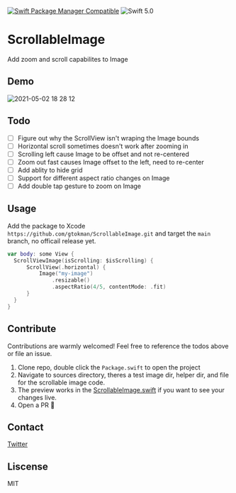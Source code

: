 [![Swift Package Manager Compatible](https://img.shields.io/badge/spm-compatible-brightgreen.svg)](https://swift.org/package-manager)
![Swift 5.0](https://img.shields.io/badge/Swift-5.0-orange.svg)

# ScrollableImage

Add zoom and scroll capabilites to Image

## Demo

![2021-05-02 18 28 12](https://user-images.githubusercontent.com/12258850/116829897-9d630380-ab74-11eb-9dbe-fd2fd22a858e.gif)

## Todo

- [ ] Figure out why the ScrollView isn't wraping the Image bounds
- [ ] Horizontal scroll sometimes doesn't work after zooming in
- [ ] Scrolling left cause Image to be offset and not re-centered
- [ ] Zoom out fast causes Image offset to the left, need to re-center
- [ ] Add ablity to hide grid
- [ ] Support for different aspect ratio changes on Image
- [ ] Add double tap gesture to zoom on Image

## Usage 

Add the package to Xcode `https://github.com/gtokman/ScrollableImage.git` and target the `main` branch, no officail release yet.


```swift
var body: some View {
  ScrollViewImage(isScrolling: $isScrolling) {
      ScrollView(.horizontal) {
          Image("my-image")
              .resizable()
              .aspectRatio(4/5, contentMode: .fit)
      }
  }
}
```

## Contribute 

Contributions are warmly welcomed! Feel free to reference the todos above or file an issue.

1. Clone repo, double click the `Package.swift` to open the project
2. Navigate to sources directory, theres a test image dir, helper dir, and file for the scrollable image code.
3. The preview works in the [ScrollableImage.swift](Sources/ScrollableImage/ScrollableImage.swift) if you want to see your changes live.
5. Open a PR 🚀

## Contact

[Twitter](https://twitter.com/f6ary)

## Liscense

MIT


